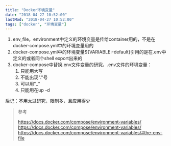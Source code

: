 ```yaml
---
title: "Docker环境变量"
date: "2018-04-27 10:52:00"
lastMod: "2018-04-27 10:52:00"
tags: ["docker", "环境变量"]
---
```


1. env_file，environment中定义的环境变量是传给container用的，不是在docker-compose.yml中的环境变量用的
2. docker-compose.yml中的环境变量${VARIABLE:-default}引用的是在.env中定义的或者同个shell export出来的
3. docker-compose中替换.env文件变量的研究，.env文件的环境变量：
   1. 只能用大写
   2. 不能出现"."号
   3. 可以用"_"
   4. 只能用在up -d

后记：不用太过研究，限制多，且应用得少

> 参考
>
> <https://docs.docker.com/compose/environment-variables/>
> <https://docs.docker.com/compose/environment-variables/>
> <https://docs.docker.com/compose/environment-variables/#the-env-file>